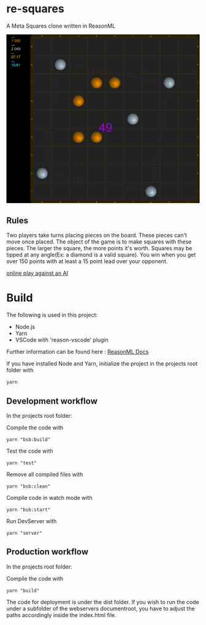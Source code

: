# re-squares
A Meta Squares clone written in ReasonML


![Image re-squares](screenshot.png)

## Rules
Two players take turns placing pieces on the board. These pieces can't move once placed. The object of the game is to make squares with these pieces. The larger the square, the more points it's worth. Squares may be tipped at any angle(Ex: a diamond is a valid square). You win when you get over 150 points with at least a 15 point lead over your opponent.

[online play against an AI](https://bitmagie.de/re-squares/)


# Build

The following is used in this project:

+ Node.js 
+ Yarn
+ VSCode with 'reason-vscode' plugin

Further information can be found here : [ReasonML Docs](https://reasonml.github.io/docs/en/editor-plugins)

If you have installed Node and Yarn, initialize the project in the projects root folder with
```
yarn 
```


## Development workflow

In the projects root folder:

Compile the code with
```
yarn "bsb:build"
```

Test the code with
```
yarn "test"
```

Remove all compiled files with
```
yarn "bsb:clean"
```

Compile code in watch mode with
```
yarn "bsb:start"
```    

Run DevServer with 
```
yarn "server"
```

## Production workflow

In the projects root folder:

Compile the code with
```
yarn "build"
```

The code for deployment is under the dist folder.  If you wish to run the code under a subfolder of the webservers documentroot,  you have to adjust the paths accordingly inside the index.html file.